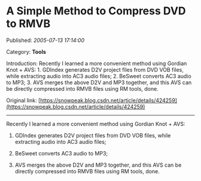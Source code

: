 # A Simple Method to Compress DVD to RMVB

Published: *2005-07-13 17:14:00*

Category: __Tools__

Introduction: Recently I learned a more convenient method using Gordian Knot + AVS: 1. GDIndex generates D2V project files from DVD VOB files, while extracting audio into AC3 audio files; 2. BeSweet converts AC3 audio to MP3; 3. AVS merges the above D2V and MP3 together, and this AVS can be directly compressed into RMVB files using RM tools, done.

Original link: [https://snowpeak.blog.csdn.net/article/details/424259](https://snowpeak.blog.csdn.net/article/details/424259)

---------

Recently I learned a more convenient method using Gordian Knot + AVS:

1. GDIndex generates D2V project files from DVD VOB files, while extracting audio into AC3 audio files;

2. BeSweet converts AC3 audio to MP3;

3. AVS merges the above D2V and MP3 together, and this AVS can be directly compressed into RMVB files using RM tools, done.
